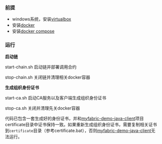 ### 前提

- windows系统，安装[virtualbox](https://www.virtualbox.org/wiki/Downloads)
- 安装[docker](https://docs.docker.com/install/)
- 安装[docker compose](https://docs.docker.com/compose/install/)

### 运行

**启动链**

start-chain.sh 启动链并部署调用合约

stop-chain.sh 关闭链并清理相关docker容器

**生成组织身份证书**

start-ca.sh 启动CA服务以及客户端生成组织身份证书

stop-ca.sh 关闭并清理先关docker容器

代码已包含一套生成好的身份证书，并和[myfabric-demo-java-client](https://github.com/fftt2017/myfabric-demo-java-client)项目certificate目录中证书保持一致。如果重新生成组织身份证书，需要复制相关证书到```certificate```目录（参考certificate.bat），否则[myfabric-demo-java-client](https://github.com/fftt2017/myfabric-demo-java-client)无法运行。
